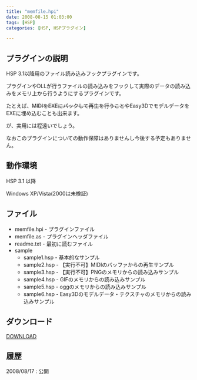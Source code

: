 ```yaml
---
title: "memfile.hpi"
date: 2008-08-15 01:03:00
tags: [HSP]
categories: [HSP, HSPプラグイン]

---
```


## プラグインの説明

HSP 3.1以降用のファイル読み込みフックプラグインです。
	  
プラグインやDLLが行うファイルの読み込みをフックして実際のデータの読み込みをメモリ上から行うようにするプラグインです。
	  
たとえば、<del title="出来ません">MIDIをEXEにパックして再生を行うことや</del>Easy3DでモデルデータをEXEに埋め込むことも出来ます。
	  
が、実用には程遠いでしょう。
	  
なお<span class="warning">このプラグインについての動作保障はありませんし今後する予定もありません。</span> 

## 動作環境

HSP 3.1 以降
	  
Windows XP/Vista(2000は未検証) 

## ファイル

  * memfile.hpi - プラグインファイル
  * memfile.as - プラグインヘッダファイル
  * readme.txt - 最初に読むファイル
  * sample 
      * sample1.hsp - 基本的なサンプル
      * sample2.hsp - 【実行不可】MIDIのバッファからの再生サンプル
      * sample3.hsp - 【実行不可】PNGのメモリからの読み込みサンプル
      * sample4.hsp - GIFのメモリからの読み込みサンプル
      * sample5.hsp - oggのメモリからの読み込みサンプル
      * sample6.hsp - Easy3Dのモデルデータ・テクスチャのメモリからの読み込みサンプル

## ダウンロード

[DOWNLOAD][1] 

 [1]: /files/memfile001.zip

## 履歴

2008/08/17
: 公開
